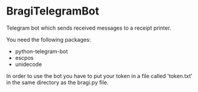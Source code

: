 # BragiTelegramBot
Telegram bot which sends received messages to a receipt printer.

You need the following packages:
- python-telegram-bot
- escpos
- unidecode

In order to use the bot you have to put your token in a file called 'token.txt' in the same directory as the bragi.py file.
